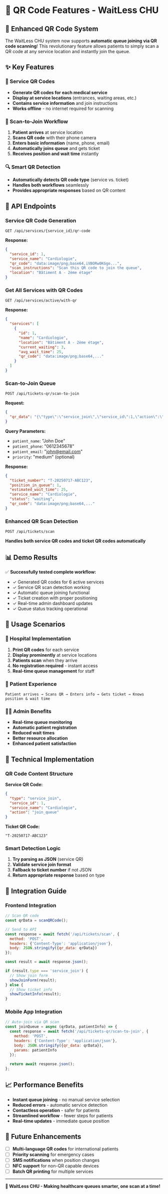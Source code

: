 # 📱 QR Code Features - WaitLess CHU

## 🚀 Enhanced QR Code System

The WaitLess CHU system now supports **automatic queue joining via QR code scanning**! This revolutionary feature allows patients to simply scan a QR code at any service location and instantly join the queue.

## ✨ Key Features

### 🔗 Service QR Codes
- **Generate QR codes for each medical service**
- **Display at service locations** (entrances, waiting areas, etc.)
- **Contains service information** and join instructions
- **Works offline** - no internet required for scanning

### 📱 Scan-to-Join Workflow
1. **Patient arrives** at service location
2. **Scans QR code** with their phone camera
3. **Enters basic information** (name, phone, email)
4. **Automatically joins queue** and gets ticket
5. **Receives position and wait time** instantly

### 🔍 Smart QR Detection
- **Automatically detects QR code type** (service vs. ticket)
- **Handles both workflows** seamlessly
- **Provides appropriate responses** based on QR content

## 🔗 API Endpoints

### Service QR Code Generation
```
GET /api/services/{service_id}/qr-code
```
**Response:**
```json
{
  "service_id": 1,
  "service_name": "Cardiologie",
  "qr_code": "data:image/png;base64,iVBORw0KGgo...",
  "scan_instructions": "Scan this QR code to join the queue",
  "location": "Bâtiment A - 2ème étage"
}
```

### Get All Services with QR Codes
```
GET /api/services/active/with-qr
```
**Response:**
```json
{
  "services": [
    {
      "id": 1,
      "name": "Cardiologie",
      "location": "Bâtiment A - 2ème étage",
      "current_waiting": 3,
      "avg_wait_time": 25,
      "qr_code": "data:image/png;base64,..."
    }
  ]
}
```

### Scan-to-Join Queue
```
POST /api/tickets-qr/scan-to-join
```
**Request:**
```json
{
  "qr_data": "{\"type\":\"service_join\",\"service_id\":1,\"action\":\"join_queue\"}"
}
```
**Query Parameters:**
- `patient_name`: "John Doe"
- `patient_phone`: "0612345678"
- `patient_email`: "john@email.com"
- `priority`: "medium" (optional)

**Response:**
```json
{
  "ticket_number": "T-20250717-ABC123",
  "position_in_queue": 1,
  "estimated_wait_time": 25,
  "service_name": "Cardiologie",
  "status": "waiting",
  "qr_code": "data:image/png;base64,..."
}
```

### Enhanced QR Scan Detection
```
POST /api/tickets/scan
```
**Handles both service QR codes and ticket QR codes automatically**

## 📊 Demo Results

✅ **Successfully tested complete workflow:**
- ✓ Generated QR codes for 6 active services
- ✓ Service QR scan detection working
- ✓ Automatic queue joining functional
- ✓ Ticket creation with proper positioning
- ✓ Real-time admin dashboard updates
- ✓ Queue status tracking operational

## 🎯 Usage Scenarios

### 🏥 Hospital Implementation
1. **Print QR codes** for each service
2. **Display prominently** at service locations
3. **Patients scan** when they arrive
4. **No registration required** - instant access
5. **Real-time queue management** for staff

### 📱 Patient Experience
```
Patient arrives → Scans QR → Enters info → Gets ticket → Knows position & wait time
```

### 👨‍⚕️ Admin Benefits
- **Real-time queue monitoring**
- **Automatic patient registration**
- **Reduced wait times**
- **Better resource allocation**
- **Enhanced patient satisfaction**

## 🔧 Technical Implementation

### QR Code Content Structure
**Service QR Code:**
```json
{
  "type": "service_join",
  "service_id": 1,
  "service_name": "Cardiologie",
  "action": "join_queue"
}
```

**Ticket QR Code:**
```
"T-20250717-ABC123"
```

### Smart Detection Logic
1. **Try parsing as JSON** (service QR)
2. **Validate service join format**
3. **Fallback to ticket number** if not JSON
4. **Return appropriate response** based on type

## 🚀 Integration Guide

### Frontend Integration
```javascript
// Scan QR code
const qrData = scanQRCode();

// Send to API
const response = await fetch('/api/tickets/scan', {
  method: 'POST',
  headers: {'Content-Type': 'application/json'},
  body: JSON.stringify({qr_data: qrData})
});

const result = await response.json();

if (result.type === 'service_join') {
  // Show join form
  showJoinForm(result);
} else {
  // Show ticket info
  showTicketInfo(result);
}
```

### Mobile App Integration
```javascript
// Auto-join via QR scan
const joinQueue = async (qrData, patientInfo) => {
  const response = await fetch('/api/tickets-qr/scan-to-join', {
    method: 'POST',
    headers: {'Content-Type': 'application/json'},
    body: JSON.stringify({qr_data: qrData}),
    params: patientInfo
  });
  
  return await response.json();
};
```

## 📈 Performance Benefits

- **Instant queue joining** - no manual service selection
- **Reduced errors** - automatic service detection
- **Contactless operation** - safer for patients
- **Streamlined workflow** - fewer steps for patients
- **Real-time updates** - immediate queue position

## 🔮 Future Enhancements

- [ ] **Multi-language QR codes** for international patients
- [ ] **Priority scanning** for emergency cases
- [ ] **SMS notifications** when position changes
- [ ] **NFC support** for non-QR capable devices
- [ ] **Batch QR printing** for multiple services

---

**🏥 WaitLess CHU - Making healthcare queues smarter, one scan at a time!** 